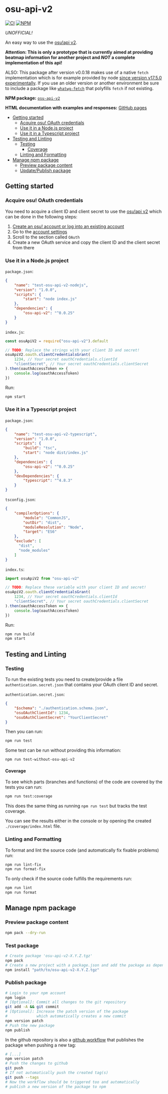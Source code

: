 # osu-api-v2

[![CI](https://github.com/AnonymerNiklasistanonym/osu-api-v2/actions/workflows/node.js.yml/badge.svg)](https://github.com/AnonymerNiklasistanonym/osu-api-v2/actions/workflows/node.js.yml)
[![NPM](https://nodei.co/npm/osu-api-v2.png?mini=tru)](https://npmjs.org/package/osu-api-v2)

*UNOFFICIAL!*

An easy way to use the [osu!api v2](https://osu.ppy.sh/docs/index.html).

**Attention: This is only a prototype that is currently aimed at providing beatmap information for another project and *NOT* a complete implementation of this api!**

ALSO: This package after version v0.0.18 makes use of a native `fetch` implementation which is for example provided by node [since version v17.5.0 experimentally](https://nodejs.org/en/blog/release/v17.5.0/).
If you use an older version or another environment be sure to include a package like [`whatwg-fetch`](https://www.npmjs.com/package/whatwg-fetch) that polyfills `fetch` if not existing.

**NPM package:** [`osu-api-v2`](https://www.npmjs.com/package/osu-api-v2)

**HTML documentation with examples and responses:** [GitHub pages](https://anonymerniklasistanonym.github.io/osu-api-v2/)

- [Getting started](#getting-started)
  - [Acquire osu! OAuth credentials](#acquire-osu-oauth-credentials)
  - [Use it in a Node.js project](#use-it-in-a-nodejs-project)
  - [Use it in a Typescript project](#use-it-in-a-typescript-project)
- [Testing and Linting](#testing-and-linting)
  - [Testing](#testing)
    - [Coverage](#coverage)
  - [Linting and Formatting](#linting-and-formatting)
- [Manage npm package](#manage-npm-package)
  - [Preview package content](#preview-package-content)
  - [Update/Publish package](#updatepublish-package)

## Getting started

### Acquire osu! OAuth credentials

You need to acquire a client ID and client secret to use the [osu!api v2](https://osu.ppy.sh/docs/index.html) which can be done in the following steps:

1. [Create an osu! account or log into an existing account](https://osu.ppy.sh)
2. Go to the [account settings](https://osu.ppy.sh/home/account/edit)
3. Scroll to the section called `OAuth`
4. Create a new OAuth service and copy the client ID and the client secret from there

### Use it in a Node.js project

`package.json`:

```json
{
    "name": "test-osu-api-v2-nodejs",
    "version": "1.0.0",
    "scripts": {
        "start": "node index.js"
    },
    "dependencies": {
        "osu-api-v2": "^0.0.25"
    }
}
```

`index.js`:

```js
const osuApiV2 = require("osu-api-v2").default

// TODO: Replace the strings with your client ID and secret!
osuApiV2.oauth.clientCredentialsGrant(
    1234, // Your secret oauthCredentials.clientId
    "clientSecret", // Your secret oauthCredentials.clientSecret
).then(oauthAccessToken => {
    console.log(oauthAccessToken)
})
```

Run:

```sh
npm start
```

### Use it in a Typescript project

`package.json`:

```json
{
    "name": "test-osu-api-v2-typescript",
    "version": "1.0.0",
    "scripts": {
        "build": "tsc",
        "start": "node dist/index.js"
    },
    "dependencies": {
        "osu-api-v2": "^0.0.25"
    },
    "devDependencies": {
        "typescript": "^4.8.3"
    }
}
```

`tsconfig.json`:

```json
{
    "compilerOptions": {
        "module": "CommonJS",
        "outDir": "dist",
        "moduleResolution": "Node",
        "target": "ES6"
    },
    "exclude": [
      "dist",
      "node_modules"
    ]
}
```

`index.ts`:

```js
import osuApiV2 from "osu-api-v2"

// TODO: Replace these variable with your client ID and secret!
osuApiV2.oauth.clientCredentialsGrant(
    1234, // Your secret oauthCredentials.clientId
    "clientSecret", // Your secret oauthCredentials.clientSecret
).then(oauthAccessToken => {
    console.log(oauthAccessToken)
})
```

Run:

```sh
npm run build
npm start
```

## Testing and Linting

### Testing

To run the existing tests you need to create/provide a file `authentication.secret.json` that contains your OAuth client ID and secret.

`authentication.secret.json`:

```json
{
    "$schema": "./authentication.schema.json",
    "osuOAuthClientId": 1234,
    "osuOAuthClientSecret": "YourClientSecret"
}
```

Then you can run:

```sh
npm run test
```

Some test can be run without providing this information:

```sh
npm run test-without-osu-api-v2
```

#### Coverage

To see which parts (branches and functions) of the code are covered by the tests you can run:

```sh
npm run test:coverage
```

This does the same thing as running `npm run test` but tracks the test coverage.

You can see the results either in the console or by opening the created `./coverage/index.html` file.

### Linting and Formatting

To format and lint the source code (and automatically fix fixable problems) run:

```sh
npm run lint-fix
npm run format-fix
```

To only check if the source code fulfills the requirements run:

```sh
npm run lint
npm run format
```

## Manage npm package

### Preview package content

```sh
npm pack --dry-run
```

### Test package

```sh
# Create package 'osu-api-v2-X.Y.Z.tgz'
npm pack
# Create a new project with a package.json and add the package as dependency
npm install "path/to/osu-api-v2-X.Y.Z.tgz"
```

### Publish package

```sh
# Login to your npm account
npm login
# [Optional]: Commit all changes to the git repository
git add -A && git commit
# [Optional]: Increase the patch version of the package
#             which automatically creates a new commit
npm version patch
# Push the new package
npm publish
```

In the github repository is also a [github workflow](.github/workflows/npm-publish.yml) that publishes the package when pushing a new tag:

```sh
# [...]
npm version patch
# Push the changes to github
git push
# If not automatically push the created tag(s)
git push --tags
# Now the workflow should be triggered too and automatically
# publish a new version of the package to npm
```
